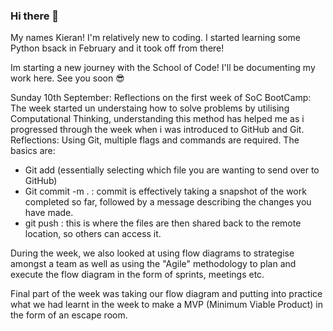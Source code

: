 ### Hi there 👋

My names Kieran! I'm relatively new to coding. I started learning some Python bsack in February and it took off from there!

Im starting a new journey with the School of Code! I'll be documenting my work here. See you soon 😎

Sunday 10th September: Reflections on the first week of SoC BootCamp:
The week started un understaing how to solve problems by utilising Computational Thinking, understanding this method has helped me as i progressed through the week when i was introduced to GitHub and Git. 
Reflections: Using Git, multiple flags and commands are required. The basics are:
- Git add (essentially selecting which file you are wanting to send over to GitHub)
- Git commit -m . : commit is effectively taking a snapshot of the work completed so far, followed by a message describing the changes you have made.
- git push : this is where the files are then shared back to the remote location, so others can access it.

During the week, we also looked at using flow diagrams to strategise amongst a team as well as using the "Agile" methodology to plan and execute the flow diagram in the form of sprints, meetings etc. 

Final part of the week was taking our flow diagram and putting into practice what we had learnt in the week to make a MVP (Minimum Viable Product) in the form of an escape room. 
